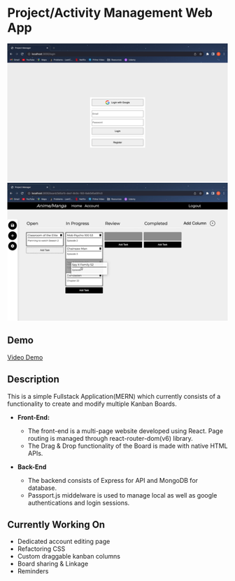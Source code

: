 # Project/Activity Management Web App
![Login Page](https://github.com/Eclec1r0n/project-managment-webapp/blob/main/Images/Login.png)
![Kanban Page](https://github.com/Eclec1r0n/project-managment-webapp/blob/main/Images/Kanban.png)
## Demo
[Video Demo](https://www.youtube.com/watch?v=fJNreoZ-oy0&ab_channel=ChetasPattir)
## Description
This is a simple Fullstack Application(MERN) which currently consists of a functionality to create and modify multiple Kanban Boards.
* **Front-End:**  
    - The front-end is a multi-page website developed using React. Page routing is managed through react-router-dom(v6) library.   
    - The Drag & Drop functionality of the Board is made with native HTML APIs.

* **Back-End**  
    - The backend consists of Express for API and MongoDB for database.  
    - Passport.js middelware is used to manage local as well as google authentications and login sessions.

## Currently Working On
- Dedicated account editing page
- Refactoring CSS
- Custom draggable kanban columns
- Board sharing & Linkage
- Reminders







